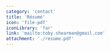 ```yaml
---
category: 'contact'
title: 'Résumé'
icon: 'file-pdf'
iconLibrary: 'far'
link: 'mailto:toby.shearman@gmail.com'
attachment: './resume.pdf'
---
```


